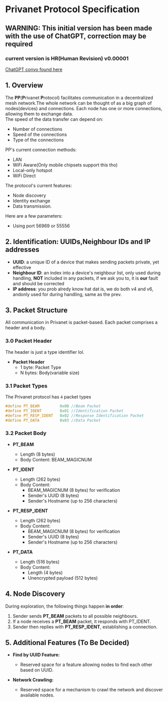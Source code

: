 # Privanet Protocol Specification
## WARNING: This initial version has been made with the use of ChatGPT, correction may be required
### current version is **HR**(Human Revision) v0.00001
[ChatGPT convo found here](https://chat.openai.com/share/6d97b261-7769-4a95-bee4-0157a8ae8e07)

## 1. Overview
The **PP**(**P**rivanet **P**rotocol) facilitates communication in a decentralized mesh network.The whole network can be thought of as a big graph of nodes(devices) and connections. Each node has one or more connections, allowing them to exchange data.</br>
The speed of the data transfer can depend on:
 - Number of connections
 - Speed of the connections
 - Type of the connections

PP's current connection methods:
 - LAN
 - WiFi Aware(Only mobile chipsets support this tho)
 - Local-only hotspot
 - WiFi Direct

The protocol's current features:
 - Node discovery
 - Identity exchange
 - Data transmission.

Here are a few parameters:
 - Using port 56969 or 55556

## 2. Identification: UUIDs,Neighbour IDs and IP addresses
- **UUID**: a unique ID of a device that makes sending packets private, yet effective
- **Neighbour ID**: an index into a device's neighbour list, only used during handling, **NOT** included in any packets, if we ask you to, it is **our** fault and should be corrected
- **IP address**: you prob alredy know hat dat is, we do both v4 and v6, andonly used for during handling, same as the prev.


## 3. Packet Structure
All communication in Privanet is packet-based. Each packet comprises a header and a body.
### 3.0 Packet Header
The header is just a type identifier lol.
- **Packet Header**
  - 1 byte: Packet Type
  - N bytes: Body(variable size)

### 3.1 Packet Types
The Privanet protocol has `4` packet types
```c
#define PT_BEAM         0x00 //Beam Packet
#define PT_IDENT        0x01 //Identification Packet
#define PT_RESP_IDENT   0x02 //Response Identification Packet
#define PT_DATA         0x03 //Data Packet
```
### 3.2 Packet Body

- **PT_BEAM** 
  - Length (8 bytes)
  - Body Content: BEAM_MAGICNUM

- **PT_IDENT** 
  - Length (262 bytes)
  - Body Content:
    - BEAM_MAGICNUM (8 bytes) for verification
    - Sender's UUID (8 bytes)
    - Sender's Hostname (up to 256 characters)

- **PT_RESP_IDENT** 
  - Length (262 bytes)
  - Body Content:
    - BEAM_MAGICNUM (8 bytes) for verification
    - Sender's UUID (8 bytes)
    - Sender's Hostname (up to 256 characters)

- **PT_DATA** 
  - Length (516 bytes)
  - Body Content: 
    - Length (4 bytes)
    - Unencrypted payload (512 bytes)

## 4. Node Discovery
During exploration, the following things happen **in order**:
 1. Sender sends **PT_BEAM** packets to all possible neighbours.
 2. If a node receives a **PT_BEAM** packet, it responds with PT_IDENT.
 3. Sender then replies with **PT_RESP_IDENT**, establishing a connection.

## 5. Additional Features (To Be Decided)

- **Find by UUID Feature:**
  - Reserved space for a feature allowing nodes to find each other based on UUID.

- **Network Crawling:**
  - Reserved space for a mechanism to crawl the network and discover available nodes.
